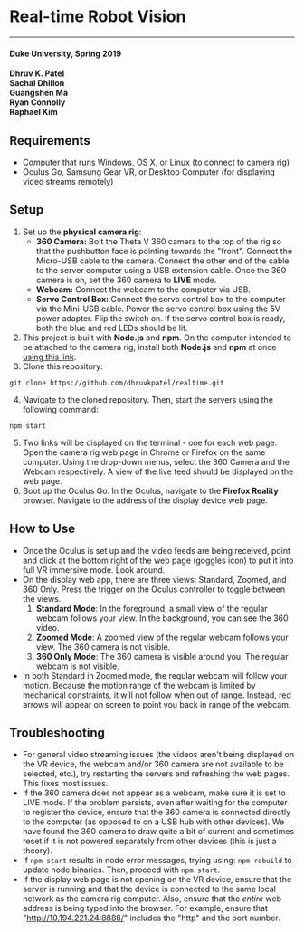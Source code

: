 # Real-time Robot Vision
----------------------
#### Duke University, Spring 2019
**Dhruv K. Patel   
Sachal Dhillon   
Guangshen Ma  
Ryan Connolly  
Raphael Kim**  


Requirements
------------
* Computer that runs Windows, OS X, or Linux (to connect to camera rig)
* Oculus Go, Samsung Gear VR, or Desktop Computer (for displaying video streams remotely)

Setup
-----
1. Set up the **physical camera rig**:
	* **360 Camera:** Bolt the Theta V 360 camera to the top of the rig so that the pushbutton face is pointing towards the "front". Connect the Micro-USB cable to the camera. Connect the other end of the cable to the server computer using a USB extension cable. Once the 360 camera is on, set the 360 camera to **LIVE** mode.
	* **Webcam:** Connect the webcam to the computer via USB.
	* **Servo Control Box:** Connect the servo control box to the computer via the Mini-USB cable. Power the servo control box using the 5V power adapter. Flip the switch on. If the servo control box is ready, both the blue and red LEDs should be lit.
2. This project is built with **Node.js** and **npm**. On the computer intended to be attached to the camera rig, install both **Node.js** and **npm** at once [using this link](https://www.npmjs.com/get-npm).
3. Clone this repository:  
```shell
git clone https://github.com/dhruvkpatel/realtime.git
```
4. Navigate to the cloned repository. Then, start the servers using the following command:
```shell
npm start
```
5. Two links will be displayed on the terminal - one for each web page. Open the camera rig web page in Chrome or Firefox on the same computer. Using the drop-down menus, select the 360 Camera and the Webcam respectively. A view of the live feed should be displayed on the web page.
6. Boot up the Oculus Go. In the Oculus, navigate to the **Firefox Reality** browser. Navigate to the address of the display device web page. 

How to Use
----------
* Once the Oculus is set up and the video feeds are being received, point and click at the bottom right of the web page (goggles icon) to put it into full VR immersive mode. Look around.
* On the display web app, there are three views: Standard, Zoomed, and 360 Only. Press the trigger on the Oculus controller to toggle between the views.
	1. **Standard Mode**: In the foreground, a small view of the regular webcam follows your view. In the background, you can see the 360 video.
	2. **Zoomed Mode**: A zoomed view of the regular webcam follows your view. The 360 camera is not visible.
	3. **360 Only Mode**: The 360 camera is visible around you. The regular webcam is not visible.
* In both Standard in Zoomed mode, the regular webcam will follow your motion. Because the motion range of the webcam is limited by mechanical constraints, it will not follow when out of range. Instead, red arrows will appear on screen to point you back in range of the webcam.


Troubleshooting
---------------
* For general video streaming issues (the videos aren't being displayed on the VR device, the webcam and/or 360 camera are not available to be selected, etc.), try restarting the servers and refreshing the web pages. This fixes most issues.
* If the 360 camera does not appear as a webcam, make sure it is set to LIVE mode. If the problem persists, even after waiting for the computer to register the device, ensure that the 360 camera is connected directly to the computer (as opposed to on a USB hub with other devices). We have found the 360 camera to draw quite a bit of current and sometimes reset if it is not powered separately from other devices (this is just a theory).
* If `npm start` results in node error messages, trying using: `npm rebuild` to update node binaries. Then, proceed with `npm start`.
* If the display web page is not opening on the VR device, ensure that the server is running and that the device is connected to the same local network as the camera rig computer. Also, ensure that the *entire* web address is being typed into the browser. For example, ensure that "http://10.194.221.24:8888/" includes the "http" and the port number.




